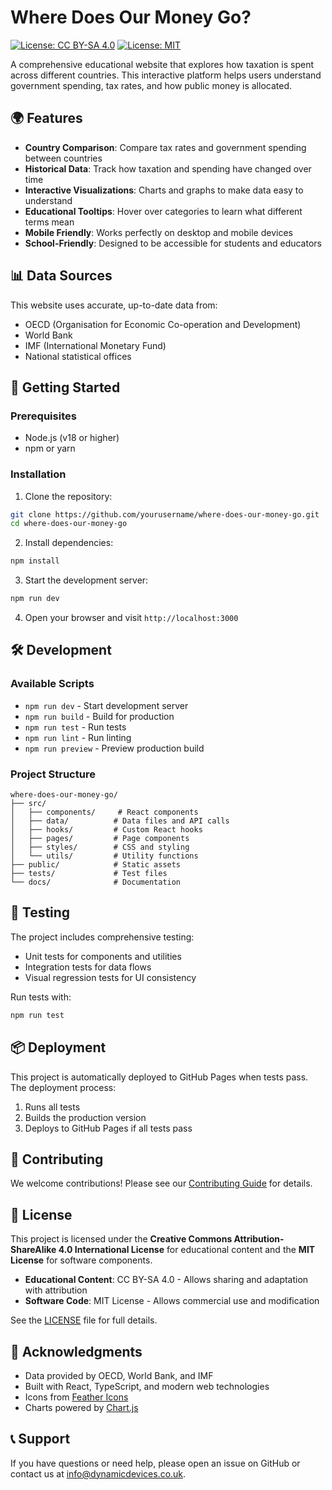 # Where Does Our Money Go?

[![License: CC BY-SA 4.0](https://img.shields.io/badge/License-CC%20BY--SA%204.0-lightgrey.svg)](https://creativecommons.org/licenses/by-sa/4.0/)
[![License: MIT](https://img.shields.io/badge/License-MIT-yellow.svg)](https://opensource.org/licenses/MIT)

A comprehensive educational website that explores how taxation is spent across different countries. This interactive platform helps users understand government spending, tax rates, and how public money is allocated.

## 🌍 Features

- **Country Comparison**: Compare tax rates and government spending between countries
- **Historical Data**: Track how taxation and spending have changed over time
- **Interactive Visualizations**: Charts and graphs to make data easy to understand
- **Educational Tooltips**: Hover over categories to learn what different terms mean
- **Mobile Friendly**: Works perfectly on desktop and mobile devices
- **School-Friendly**: Designed to be accessible for students and educators

## 📊 Data Sources

This website uses accurate, up-to-date data from:
- OECD (Organisation for Economic Co-operation and Development)
- World Bank
- IMF (International Monetary Fund)
- National statistical offices

## 🚀 Getting Started

### Prerequisites
- Node.js (v18 or higher)
- npm or yarn

### Installation

1. Clone the repository:
```bash
git clone https://github.com/yourusername/where-does-our-money-go.git
cd where-does-our-money-go
```

2. Install dependencies:
```bash
npm install
```

3. Start the development server:
```bash
npm run dev
```

4. Open your browser and visit `http://localhost:3000`

## 🛠️ Development

### Available Scripts

- `npm run dev` - Start development server
- `npm run build` - Build for production
- `npm run test` - Run tests
- `npm run lint` - Run linting
- `npm run preview` - Preview production build

### Project Structure

```
where-does-our-money-go/
├── src/
│   ├── components/     # React components
│   ├── data/          # Data files and API calls
│   ├── hooks/         # Custom React hooks
│   ├── pages/         # Page components
│   ├── styles/        # CSS and styling
│   └── utils/         # Utility functions
├── public/            # Static assets
├── tests/             # Test files
└── docs/              # Documentation
```

## 🧪 Testing

The project includes comprehensive testing:
- Unit tests for components and utilities
- Integration tests for data flows
- Visual regression tests for UI consistency

Run tests with:
```bash
npm run test
```

## 📦 Deployment

This project is automatically deployed to GitHub Pages when tests pass. The deployment process:

1. Runs all tests
2. Builds the production version
3. Deploys to GitHub Pages if all tests pass

## 🤝 Contributing

We welcome contributions! Please see our [Contributing Guide](CONTRIBUTING.md) for details.

## 📄 License

This project is licensed under the **Creative Commons Attribution-ShareAlike 4.0 International License** for educational content and the **MIT License** for software components.

- **Educational Content**: CC BY-SA 4.0 - Allows sharing and adaptation with attribution
- **Software Code**: MIT License - Allows commercial use and modification

See the [LICENSE](LICENSE) file for full details.

## 🙏 Acknowledgments

- Data provided by OECD, World Bank, and IMF
- Built with React, TypeScript, and modern web technologies
- Icons from [Feather Icons](https://feathericons.com/)
- Charts powered by [Chart.js](https://www.chartjs.org/)

## 📞 Support

If you have questions or need help, please open an issue on GitHub or contact us at info@dynamicdevices.co.uk.